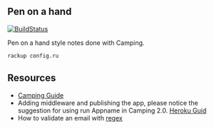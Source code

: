 Pen on a hand
-------------
[![BuildStatus](https://travis-ci.org/dmitrinesterenko/pen_on_a_hand.svg?branch=master)](https://travis-ci.org/dmitrinesterenko/pen_on_a_hand)

Pen on a hand style notes done with Camping.

```sh
rackup config.ru
```

Resources
-----------
* [Camping Guide](http://camping.io)
* Adding middleware and publishing the app, please notice the suggestion for using run Appname in Camping 2.0. [Heroku Guid](https://devcenter.heroku.com/articles/rack#frameworks)
* How to validate an email with [regex](http://ex-parrot.com/~pdw/Mail-RFC822-Address.html)

